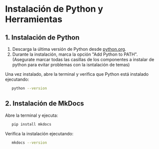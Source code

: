 # Instalación de Python y Herramientas

## 1. Instalación de Python

1. Descarga la última versión de Python desde [python.org](https://www.python.org/downloads/windows/).
2. Durante la instalación, marca la opción "Add Python to PATH". (Asegurate marcar todas las casillas de los componentes a instalar de python para evitar problemas con la isntalación de temas)

Una vez instalado, abre la terminal y verifica que Python está instalado ejecutando:

```bash
   python --version
```

## 2. Instalación de MkDocs

Abre la terminal y ejecuta:

```bash
   pip install mkdocs
```

Verifica la instalación ejecutando:

```bash
   mkdocs --version
```

